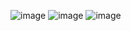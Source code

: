 ![image](https://user-images.githubusercontent.com/47132583/161419661-f0d9ad60-11fc-4cca-96d3-7093ecbd2df8.png)
![image](https://user-images.githubusercontent.com/47132583/161419687-a2b81d1c-6e0b-4057-be2d-5f32739dbf41.png)
![image](https://user-images.githubusercontent.com/47132583/161419832-c3788cb4-8199-4dcd-b562-7f5cca2ae420.png)
